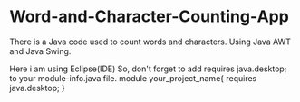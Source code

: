 # Word-and-Character-Counting-App
There is a Java code used to count words and characters.
Using Java AWT and Java Swing.

Here i am using Eclipse(IDE)
So, don't forget to add requires java.desktop; to your module-info.java file.
  module your_project_name{
    requires java.desktop;
 }
 
